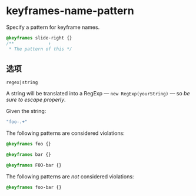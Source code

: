 # keyframes-name-pattern

Specify a pattern for keyframe names.

```css
@keyframes slide-right {}
/**             ↑
 * The pattern of this */
```

## 选项

`regex|string`

A string will be translated into a RegExp — `new RegExp(yourString)` — so *be
sure to escape properly*.

Given the string:

```js
"foo-.+"
```

The following patterns are considered violations:

```css
@keyframes foo {}
```

```css
@keyframes bar {}
```

```css
@keyframes FOO-bar {}
```

The following patterns are *not* considered violations:

```css
@keyframes foo-bar {}
```
